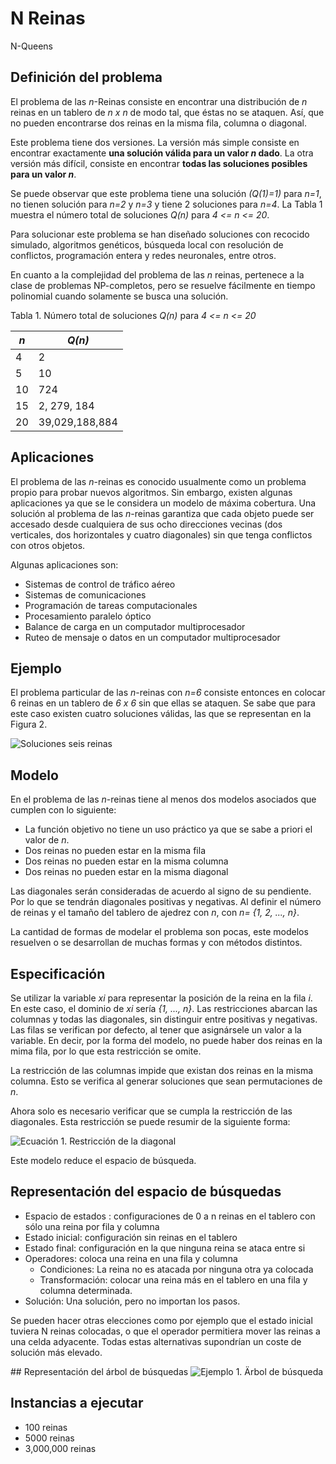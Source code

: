 # N Reinas

N-Queens

## Definición del problema

El problema de las *n*-Reinas consiste en encontrar una distribución de *n* reinas en un tablero de *n x n* de modo tal, que éstas no se ataquen. Así, que no pueden encontrarse dos reinas en la misma fila, columna o diagonal.

Este problema tiene dos versiones. La versión más simple consiste en encontrar exactamente **una solución válida para un valor *n*  dado**. La otra versión más difícil, consiste en encontrar **todas las soluciones posibles para un valor *n***.

Se puede observar que este problema tiene una solución *(Q(1)=1)* para *n=1*, no tienen solución para *n=2* y *n=3* y tiene 2 soluciones para *n=4*. La Tabla 1 muestra el número total de soluciones *Q(n)* para *4 <= n <= 20*.

Para solucionar este problema se han diseñado soluciones con recocido simulado, algoritmos genéticos, búsqueda local con resolución de conflictos, programación entera y redes neuronales, entre otros.

En cuanto a la complejidad del problema de las *n* reinas, pertenece a la clase de problemas NP-completos, pero se resuelve fácilmente en tiempo polinomial cuando solamente se busca una solución.

Tabla 1. Número total de soluciones *Q(n)* para *4 <= n <= 20*

| *n*    |  *Q(n)*      |
|--------|--------------|
| 4      |  2           |
| 5      |  10           |
| 10     |  724           |
| 15     |  2, 279, 184           |
| 20     |  39,029,188,884           |

## Aplicaciones

El problema de las *n*-reinas es conocido usualmente como un problema propio para probar nuevos algoritmos. Sin embargo, existen algunas aplicaciones ya que se le considera un modelo  de máxima cobertura. Una solución al problema de las *n*-reinas garantiza que cada objeto puede ser accesado desde cualquiera de sus ocho direcciones vecinas (dos verticales, dos horizontales y cuatro diagonales) sin que tenga conflictos con otros objetos.

Algunas aplicaciones son:

- Sistemas de control de tráfico aéreo
- Sistemas de comunicaciones
- Programación de tareas computacionales
- Procesamiento paralelo óptico
- Balance de carga en un computador multiprocesador
- Ruteo de mensaje o datos en un computador multiprocesador

## Ejemplo

El problema particular de las *n*-reinas con *n=6* consiste entonces en colocar 6 reinas en un tablero de *6 x 6* sin que ellas se ataquen. Se sabe que para este caso existen cuatro soluciones válidas, las que se representan en la Figura 2.

![Soluciones seis reinas](https://i.imgur.com/hoa4N5t.png)

## Modelo

En el problema de las *n*-reinas tiene al menos dos modelos asociados que cumplen con lo siguiente:

- La función objetivo no tiene un uso práctico ya que se sabe a priori el valor de *n*.
- Dos reinas no pueden estar en la misma fila
- Dos reinas no pueden estar en la misma columna
- Dos reinas no pueden estar en la misma diagonal

Las diagonales serán consideradas de acuerdo al signo de su pendiente. Por lo que se tendrán diagonales positivas y negativas. Al definir el número de reinas y el tamaño del tablero de ajedrez con *n*, con  *n= {1, 2, ..., n}*.

La cantidad de formas de modelar el problema son pocas, este modelos resuelven o se desarrollan de muchas formas y con métodos distintos.

## Especificación

Se utilizar la variable *xi* para representar la posición de la reina en la fila *i*. En este caso, el dominio de *xi* sería *{1, ..., n}*. Las restricciones abarcan las columnas y todas las diagonales, sin distinguir entre positivas y negativas. Las filas se verifican por defecto, al tener que asignársele un valor a la variable. En decir, por la forma del modelo, no puede haber dos reinas en la mima fila, por lo que esta restricción se omite.

La restricción de las columnas impide que existan dos reinas en la misma columna. Esto se verifica al generar soluciones que sean permutaciones de *n*.

Ahora solo es necesario verificar que se cumpla la restricción de las diagonales. Esta restricción se puede resumir de la siguiente forma:

![Ecuación 1. Restricción de la diagonal](https://i.imgur.com/y66laiI.png)

Este modelo reduce el espacio de búsqueda.

## Representación del espacio de búsquedas

- Espacio de estados : configuraciones de 0 a n reinas en el tablero con sólo una reina por fila y columna
- Estado inicial: configuración sin reinas en el tablero
- Estado final: configuración en la que ninguna reina se ataca entre si
- Operadores: coloca una reina en una fila y columna
    - Condiciones: La reina no es atacada por ninguna otra ya colocada
    - Transformación: colocar una reina más en el tablero en una fila y columna determinada.
- Solución: Una solución, pero no importan los pasos.

Se pueden hacer otras elecciones como por ejemplo que el estado inicial tuviera N reinas colocadas, o que el operador permitiera mover las reinas a una celda adyacente. Todas estas alternativas supondrían un coste de solución más elevado.

## Representación del árbol de búsquedas
![Ejemplo 1. Ärbol de búsqueda](https://www.google.com/url?sa=i&url=https%3A%2F%2Fprogrammersought.com%2Farticle%2F78674658709%2F&psig=AOvVaw37JuT2Y3oi0YVTI5E49IfM&ust=1651847462007000&source=images&cd=vfe&ved=0CAwQjRxqFwoTCPDwucHJyPcCFQAAAAAdAAAAABAJ![image](https://user-images.githubusercontent.com/40301742/166946718-a2a7453f-98a8-4782-af85-d9d756d8c5eb.png)
)

## Instancias a ejecutar

- 100 reinas
- 5000 reinas
- 3,000,000 reinas
